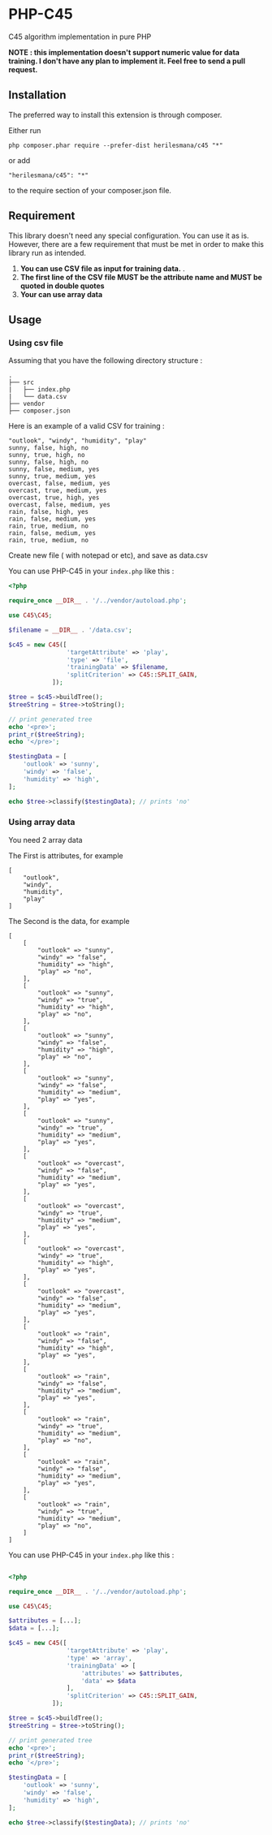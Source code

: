 # PHP-C45
C45 algorithm implementation in pure PHP

**NOTE : this implementation doesn't support numeric value for data training. I don't have any plan to implement it. Feel free to send a pull request.**

## Installation
The preferred way to install this extension is through composer.

Either run

```
php composer.phar require --prefer-dist herilesmana/c45 "*"
```
or add

```
"herilesmana/c45": "*"
```

to the require section of your composer.json file.

## Requirement
This library doesn't need any special configuration. You can use it as is. However, there are a few requirement that must be met in order to make this library run as intended.
1. **You can use CSV file as input for training data.** .
2. **The first line of the CSV file MUST be the attribute name and MUST be quoted in double quotes**
3. **Your can use array data**

## Usage

### Using csv file

Assuming that you have the following directory structure :
```
.
├── src
|   ├── index.php
|   └── data.csv
├── vendor
├── composer.json
```

Here is an example of a valid CSV for training :
```
"outlook", "windy", "humidity", "play"
sunny, false, high, no
sunny, true, high, no
sunny, false, high, no
sunny, false, medium, yes
sunny, true, medium, yes
overcast, false, medium, yes
overcast, true, medium, yes
overcast, true, high, yes
overcast, false, medium, yes
rain, false, high, yes
rain, false, medium, yes
rain, true, medium, no
rain, false, medium, yes
rain, true, medium, no
```

Create new file ( with notepad or etc), and save as data.csv

You can use PHP-C45 in your `index.php` like this :

```php
<?php

require_once __DIR__ . '/../vendor/autoload.php';

use C45\C45;

$filename = __DIR__ . '/data.csv';

$c45 = new C45([
                'targetAttribute' => 'play',
                'type' => 'file',
                'trainingData' => $filename,
                'splitCriterion' => C45::SPLIT_GAIN,
            ]);

$tree = $c45->buildTree();
$treeString = $tree->toString();

// print generated tree
echo '<pre>';
print_r($treeString);
echo '</pre>';

$testingData = [
    'outlook' => 'sunny',
    'windy' => 'false',
    'humidity' => 'high',
];

echo $tree->classify($testingData); // prints 'no'

```

### Using array data

You need 2 array data

The First is attributes, for example

```
[
    "outlook",
    "windy",
    "humidity",
    "play"
]

```

The Second is the data, for example

```
[
    [
        "outlook" => "sunny",
        "windy" => "false",
        "humidity" => "high",
        "play" => "no",
    ],
    [
        "outlook" => "sunny",
        "windy" => "true",
        "humidity" => "high",
        "play" => "no",
    ],
    [
        "outlook" => "sunny",
        "windy" => "false",
        "humidity" => "high",
        "play" => "no",
    ],
    [
        "outlook" => "sunny",
        "windy" => "false",
        "humidity" => "medium",
        "play" => "yes",
    ],
    [
        "outlook" => "sunny",
        "windy" => "true",
        "humidity" => "medium",
        "play" => "yes",
    ],
    [
        "outlook" => "overcast",
        "windy" => "false",
        "humidity" => "medium",
        "play" => "yes",
    ],
    [
        "outlook" => "overcast",
        "windy" => "true",
        "humidity" => "medium",
        "play" => "yes",
    ],
    [
        "outlook" => "overcast",
        "windy" => "true",
        "humidity" => "high",
        "play" => "yes",
    ],
    [
        "outlook" => "overcast",
        "windy" => "false",
        "humidity" => "medium",
        "play" => "yes",
    ],
    [
        "outlook" => "rain",
        "windy" => "false",
        "humidity" => "high",
        "play" => "yes",
    ],
    [
        "outlook" => "rain",
        "windy" => "false",
        "humidity" => "medium",
        "play" => "yes",
    ],
    [
        "outlook" => "rain",
        "windy" => "true",
        "humidity" => "medium",
        "play" => "no",
    ],
    [
        "outlook" => "rain",
        "windy" => "false",
        "humidity" => "medium",
        "play" => "yes",
    ],
    [
        "outlook" => "rain",
        "windy" => "true",
        "humidity" => "medium",
        "play" => "no",
    ]
]

```
You can use PHP-C45 in your `index.php` like this :

```php

<?php

require_once __DIR__ . '/../vendor/autoload.php';

use C45\C45;

$attributes = [...];
$data = [...];

$c45 = new C45([
                'targetAttribute' => 'play',
                'type' => 'array',
                'trainingData' => [
                    'attributes' => $attributes,
                    'data' => $data
                ],
                'splitCriterion' => C45::SPLIT_GAIN,
            ]);

$tree = $c45->buildTree();
$treeString = $tree->toString();

// print generated tree
echo '<pre>';
print_r($treeString);
echo '</pre>';

$testingData = [
    'outlook' => 'sunny',
    'windy' => 'false',
    'humidity' => 'high',
];

echo $tree->classify($testingData); // prints 'no'

```
